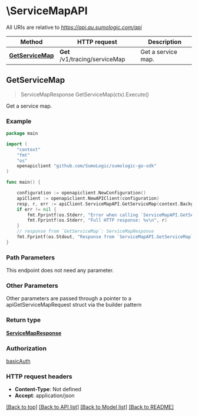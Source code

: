 # \ServiceMapAPI

All URIs are relative to *https://api.au.sumologic.com/api*

Method | HTTP request | Description
------------- | ------------- | -------------
[**GetServiceMap**](ServiceMapAPI.md#GetServiceMap) | **Get** /v1/tracing/serviceMap | Get a service map.



## GetServiceMap

> ServiceMapResponse GetServiceMap(ctx).Execute()

Get a service map.



### Example

```go
package main

import (
	"context"
	"fmt"
	"os"
	openapiclient "github.com/SumoLogic/sumologic-go-sdk"
)

func main() {

	configuration := openapiclient.NewConfiguration()
	apiClient := openapiclient.NewAPIClient(configuration)
	resp, r, err := apiClient.ServiceMapAPI.GetServiceMap(context.Background()).Execute()
	if err != nil {
		fmt.Fprintf(os.Stderr, "Error when calling `ServiceMapAPI.GetServiceMap``: %v\n", err)
		fmt.Fprintf(os.Stderr, "Full HTTP response: %v\n", r)
	}
	// response from `GetServiceMap`: ServiceMapResponse
	fmt.Fprintf(os.Stdout, "Response from `ServiceMapAPI.GetServiceMap`: %v\n", resp)
}
```

### Path Parameters

This endpoint does not need any parameter.

### Other Parameters

Other parameters are passed through a pointer to a apiGetServiceMapRequest struct via the builder pattern


### Return type

[**ServiceMapResponse**](ServiceMapResponse.md)

### Authorization

[basicAuth](../README.md#basicAuth)

### HTTP request headers

- **Content-Type**: Not defined
- **Accept**: application/json

[[Back to top]](#) [[Back to API list]](../README.md#documentation-for-api-endpoints)
[[Back to Model list]](../README.md#documentation-for-models)
[[Back to README]](../README.md)

